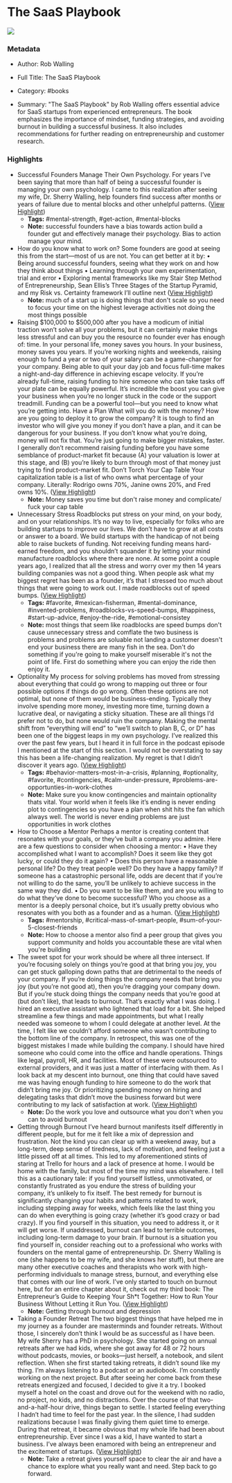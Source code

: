 # The SaaS Playbook

![](https://readwise-assets.s3.amazonaws.com/media/uploaded_book_covers/profile_941292/suCTBbHaE8lKwRE9KPMSe28OwDoARNFtQvbWJapLLjM-cove_UaStNu6.png)

### Metadata

- Author: Rob Walling
- Full Title: The SaaS Playbook
- Category: #books

- Summary: "The SaaS Playbook" by Rob Walling offers essential advice for SaaS startups from experienced entrepreneurs. The book emphasizes the importance of mindset, funding strategies, and avoiding burnout in building a successful business. It also includes recommendations for further reading on entrepreneurship and customer research.

### Highlights

- Successful Founders Manage Their Own Psychology. For years I’ve been saying that more than half of being a successful founder is managing your own psychology. I came to this realization after seeing my wife, Dr. Sherry Walling, help founders find success after months or years of failure due to mental blocks and other unhelpful patterns. ([View Highlight](https://read.readwise.io/read/01hvfftxg9q6pa819d5g066xdn))
    - **Tags:** #mental-strength, #get-action, #mental-blocks
    - **Note:** successful founders have a bias towards action build a founder gut and effectively manage their psychology. Bias to action manage your mind.
- How do you know what to work on? Some founders are good at seeing this from the start—most of us are not. You can get better at it by:
  • Being around successful founders, seeing what they work on and how they think about things
  • Learning through your own experimentation, trial and error
  • Exploring mental frameworks like my Stair Step Method of Entrepreneurship, Sean Ellis’s Three Stages of the Startup Pyramid, and my Risk vs. Certainty framework I’ll outline next ([View Highlight](https://read.readwise.io/read/01hvfg0cdd9kwa60sbwrfa91ce))
    - **Note:** much of a start up is doing things that don't scale so you need to focus your time on the highest leverage activities not doing the most things possible
- Raising $100,000 to $500,000 after you have a modicum of initial traction won’t solve all your problems, but it can certainly make things less stressful and can buy you the resource no founder ever has enough of: time.
  In your personal life, money saves you hours. 
  In your business, money saves you years.
  If you’re working nights and weekends, raising enough to fund a year or two of your salary can be a game-changer for your company. Being able to quit your day job and focus full-time makes a night-and-day difference in achieving escape velocity.
  If you’re already full-time, raising funding to hire someone who can take tasks off your plate can be equally powerful. It’s incredible the boost you can give your business when you’re no longer stuck in the code or the support treadmill.
  Funding can be a powerful tool—but you need to know what you’re getting into.
  Have a Plan
  What will you do with the money? How are you going to deploy it to grow the company?
  It is tough to find an investor who will give you money if you don’t have a plan, and it can be dangerous for your business. If you don’t know what you’re doing, money will not fix that. You’re just going to make bigger mistakes, faster.
  I generally don’t recommend raising funding before you have some semblance of product-market fit because (A) your valuation is lower at this stage, and (B) you’re likely to burn through most of that money just trying to find product-market fit.
  Don’t Torch Your Cap Table
  Your capitalization table is a list of who owns what percentage of your company. Literally: Rodrigo owns 70%, Janine owns 20%, and Fred owns 10%. ([View Highlight](https://read.readwise.io/read/01hvfg954m5amd3qrq0efzj5hw))
    - **Note:** Money saves you time but don't raise money and complicate/ fuck your cap table
- Unnecessary Stress
  Roadblocks put stress on your mind, on your body, and on your relationships. It’s no way to live, especially for folks who are building startups to improve our lives.
  We don’t have to grow at all costs or answer to a board. We build startups with the handicap of not being able to raise buckets of funding. Not receiving funding means hard-earned freedom, and you shouldn’t squander it by letting your mind manufacture roadblocks where there are none.
  At some point a couple years ago, I realized that all the stress and worry over my then 14 years building companies was not a good thing. When people ask what my biggest regret has been as a founder, it’s that I stressed too much about things that were going to work out. I made roadblocks out of speed bumps. ([View Highlight](https://read.readwise.io/read/01hvfgc2ex08fvfsp8a0s97th3))
    - **Tags:** #favorite, #mexican-fisherman, #mental-dominance, #invented-problems, #roadblocks-vs-speed-bumps, #happiness, #start-up-advice, #enjoy-the-ride, #emotional-consistey
    - **Note:** most things that seem like roadblocks are speed bumps don't cause unnecessary stress and comflate the two business is problems and problems are soluable not landing a customer doesn't end your business there are many fish in the sea. Don't do something if you're going to make yourself miserable it's not the point of life. First do something where you can enjoy the ride then enjoy it.
- Optionality
  My process for solving problems has moved from stressing about everything that could go wrong to mapping out three or four possible options if things do go wrong. Often these options are not optimal, but none of them would be business-ending.
  Typically they involve spending more money, investing more time, turning down a lucrative deal, or navigating a sticky situation. These are all things I’d prefer not to do, but none would ruin the company.
  Making the mental shift from “everything will end” to “we’ll switch to plan B, C, or D” has been one of the biggest leaps in my own psychology. I’ve realized this over the past few years, but I heard it in full force in the podcast episode I mentioned at the start of this section.
  I would not be overstating to say this has been a life-changing realization. My regret is that I didn’t discover it years ago. ([View Highlight](https://read.readwise.io/read/01hvfgf5373ay4qmdssch1prvk))
    - **Tags:** #behavior-matters-most-in-a-crisis, #planning, #optionality, #favorite, #contingencies, #calm-under-pressure, #problems-are-opportunties-in-work-clothes
    - **Note:** Make sure you know contingencies and maintain optionality thats vital. Your world when it feels like it’s ending is never ending plot to contingencies so you have a plan when shit hits the fan which always well. The world is never ending problems are just opportunities in work clothes
- How to Choose a Mentor
  Perhaps a mentor is creating content that resonates with your goals, or they’ve built a company you admire. Here are a few questions to consider when choosing a mentor:
  • Have they accomplished what I want to accomplish? Does it seem like they got lucky, or could they do it again?
  • Does this person have a reasonable personal life? Do they treat people well? Do they have a happy family? If someone has a catastrophic personal life, odds are decent that if you’re not willing to do the same, you’ll be unlikely to achieve success in the same way they did.
  • Do you want to be like them, and are you willing to do what they’ve done to become successful?
  Who you choose as a mentor is a deeply personal choice, but it’s usually pretty obvious who resonates with you both as a founder and as a human. ([View Highlight](https://read.readwise.io/read/01hvfgjkspj04hd7h1kv7fzkyj))
    - **Tags:** #mentorship, #critical-mass-of-smart-people, #sum-of-your-5-closest-friends
    - **Note:** How to choose a mentor also find a peer group that gives you support community and holds you accountable these are vital when you're building
- The sweet spot for your work should be where all three intersect. If you’re focusing solely on things you’re good at that bring you joy, you can get stuck galloping down paths that are detrimental to the needs of your company. If you’re doing things the company needs that bring you joy (but you’re not good at), then you’re dragging your company down.
  But if you’re stuck doing things the company needs that you’re good at (but don’t like), that leads to burnout.
  That’s exactly what I was doing. I hired an executive assistant who lightened that load for a bit. She helped streamline a few things and made appointments, but what I really needed was someone to whom I could delegate at another level.
  At the time, I felt like we couldn’t afford someone who wasn’t contributing to the bottom line of the company. In retrospect, this was one of the biggest mistakes I made while building the company.
  I should have hired someone who could come into the office and handle operations. Things like legal, payroll, HR, and facilities. Most of these were outsourced to external providers, and it was just a matter of interfacing with them.
  As I look back at my descent into burnout, one thing that could have saved me was having enough funding to hire someone to do the work that didn’t bring me joy. Or prioritizing spending money on hiring and delegating tasks that didn’t move the business forward but were contributing to my lack of satisfaction at work. ([View Highlight](https://read.readwise.io/read/01hvfgq10dd0r82z02mgqbpe6z))
    - **Note:** Do the work you love and outsource what you don't when you can to avoid burnout
- Getting through Burnout
  I’ve heard burnout manifests itself differently in different people, but for me it felt like a mix of depression and frustration. Not the kind you can clear up with a weekend away, but a long-term, deep sense of tiredness, lack of motivation, and feeling just a little pissed off at all times.
  This led to my aforementioned stints of staring at Trello for hours and a lack of presence at home. I would be home with the family, but most of the time my mind was elsewhere.
  I tell this as a cautionary tale: if you find yourself listless, unmotivated, or constantly frustrated as you endure the stress of building your company, it’s unlikely to fix itself. The best remedy for burnout is significantly changing your habits and patterns related to work, including stepping away for weeks, which feels like the last thing you can do when everything is going crazy (whether it’s good crazy or bad crazy).
  If you find yourself in this situation, you need to address it, or it will get worse. If unaddressed, burnout can lead to terrible outcomes, including long-term damage to your brain.
  If burnout is a situation you find yourself in, consider reaching out to a professional who works with founders on the mental game of entrepreneurship. Dr. Sherry Walling is one (she happens to be my wife, and she knows her stuff), but there are many other executive coaches and therapists who work with high-performing individuals to manage stress, burnout, and everything else that comes with our line of work.
  I’ve only started to touch on burnout here, but for an entire chapter about it, check out my third book: The Entrepreneur’s Guide to Keeping Your Sh*t Together: How to Run Your Business Without Letting it Run You. ([View Highlight](https://read.readwise.io/read/01hvfgsb9v6kn73xqfeqgb3xdd))
    - **Note:** Getting through burnout and depression
- Taking a Founder Retreat
  The two biggest things that have helped me in my journey as a founder are masterminds and founder retreats. Without those, I sincerely don’t think I would be as successful as I have been.
  My wife Sherry has a PhD in psychology. She started going on annual retreats after we had kids, where she got away for 48 or 72 hours without podcasts, movies, or books—just herself, a notebook, and silent reflection.
  When she first started taking retreats, it didn’t sound like my thing. I’m always listening to a podcast or an audiobook. I’m constantly working on the next project. But after seeing her come back from these retreats energized and focused, I decided to give it a try.
  I booked myself a hotel on the coast and drove out for the weekend with no radio, no project, no kids, and no distractions.
  Over the course of that two-and-a-half-hour drive, things began to settle. I started feeling everything I hadn’t had time to feel for the past year. In the silence, I had sudden realizations because I was finally giving them quiet time to emerge.
  During that retreat, it became obvious that my whole life had been about entrepreneurship. Ever since I was a kid, I have wanted to start a business. I’ve always been enamored with being an entrepreneur and the excitement of startups. ([View Highlight](https://read.readwise.io/read/01hvfh17zvhzt3we1cst6xvah9))
    - **Note:** Take a retreat gives yourself space to clear the air and have a chance to explore what you really want and need. Step back to go forward.
